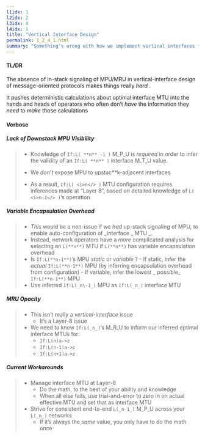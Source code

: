 ```yaml
---
l1idx: 1
l2idx: 2
l3idx: 4
l4idx: 1
title: "Vertical Interface Design"
permalink: 1_2_4_1.html
summary: "Something's wrong with how we implement vertical interfaces for message-oriented protocols."
---
```


#### TL/DR

The absence of in\-stack signaling of MPU/MRU in  vertical\-interface design of message\-oriented protocols makes things really  _hard_ \.

It pushes deterministic calculations about optimal interface MTU into the hands and heads of operators who often don’t  _have_  the information they  _need_  to  _make_  those calculations

#### Verbose


##### Lack of Downstack MPU Visibility

> - Knowledge of `If:L( **n** -1 )` M_P_U is _required_ in order to infer the validity of an `If:L( **n** )` interface M_T_U value.
> 
> - We _don’t_ expose MPU to upstac**k\-adjacent interfaces
> 
> - As a result, `If:L( <i>n</> )` MTU configuration requires inferences made at “Layer 8”, based on detailed knowledge of `L( <i>n-1</> )`’s operation

##### Variable Encapsulation Overhead

> - _This_  would be a non-issue if we _had_ up-stack signaling of MPU, to enable auto-configuration of _interface _ MTU _.
> -  Instead, network operators have a _more_  complicated analysis for selecting an `L(**n**)` MTU if `L(**n**)` has variable encapsulation overhead
>   -  Is `If:L(**n-1**)`’s MPU _static_ or _variable_ ?
>     - If static, infer the _actual_ `If:L(**n-1**)` MPU (by inferring encapsulation overhead from configuration)
>     - If variable, infer the lowest _ possible_ `If:L(**n-1**)` MPU
>   - Use inferred `If:L(_n\-1_)` MPU as `If:L(_n_)` interface MTU

##### MRU Opacity

> - This isn’t really a _vertical-interface_ issue
>   - It’s a Layer-8 issue
> - We need to know `If:L(_n_)`’s M_R_U to inform our inferred optimal interface MTUs for:
>   - `If:L(n)a->z`
>   - `If:L(n-1)a->z`
>   - `If:L(n+1)a->z`

##### Current Workarounds

> - Manage interface MTU at Layer-8
>   - Do the math, to the best of your ability and knowledge
>   - When all else fails, use trial-and-error to zero in on actual effective MTU and set that as interface MTU
> - Strive for consistent end-to-end `L(_n-1_)` M_P_U across your `L(_n_)` networks
>   - If it’s always the _same_  value, you only have to do the math once
